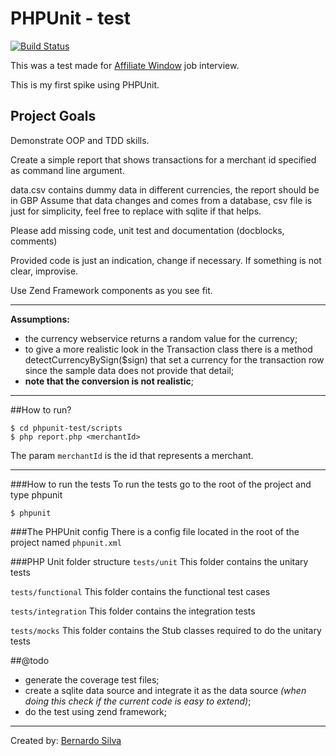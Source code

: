 PHPUnit - test
============

[![Build Status](https://travis-ci.org/BernardoSilva/phpunit-test.svg)](https://travis-ci.org/BernardoSilva/phpunit-test)

This was a test made for [Affiliate Window](http://uk.affiliatewindow.com/) job interview. 

This is my first spike using PHPUnit.


Project Goals
-------
Demonstrate OOP and TDD skills.

Create a simple report that shows transactions for a merchant id specified as command line argument.

data.csv contains dummy data in different currencies, the report should be in GBP
Assume that data changes and comes from a database, csv file is just for simplicity, 
feel free to replace with sqlite if that helps.

Please add missing code, unit test and documentation (docblocks, comments)

Provided code is just an indication, change if necessary. If something is not clear, improvise.

Use Zend Framework components as you see fit. 

---
**Assumptions:** 

* the currency webservice returns a random value for the currency;
* to give a more realistic look in the Transaction class there is a method detectCurrencyBySign($sign) that set a currency for the transaction row since the sample data does not provide that detail;
* **note that the conversion is not realistic**;

---

##How to run?


    $ cd phpunit-test/scripts
    $ php report.php <merchantId>

The param `merchantId` is the id that represents a merchant.

---

###How to run the tests
To run the tests go to the root of the project and type phpunit 

    $ phpunit


###The PHPUnit config
There is a config file located in the root of the project named `phpunit.xml`

###PHP Unit folder structure
`tests/unit`
This folder contains the unitary tests

 `tests/functional`
This folder contains the functional test cases
    
`tests/integration`
This folder contains the integration tests

`tests/mocks`
This folder contains the Stub classes required to do the unitary tests

##@todo
* generate the coverage test files;
* create a sqlite data source and integrate it as the data source *(when doing this check if the current code is easy to extend)*;
* do the test using zend framework;

----
Created by: [Bernardo Silva](http://www.bernardosilva.com/)
